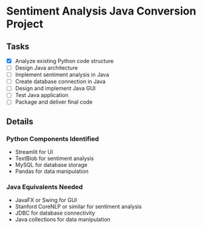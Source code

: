# Sentiment Analysis Java Conversion Project

## Tasks
- [x] Analyze existing Python code structure
- [ ] Design Java architecture
- [ ] Implement sentiment analysis in Java
- [ ] Create database connection in Java
- [ ] Design and implement Java GUI
- [ ] Test Java application
- [ ] Package and deliver final code

## Details
### Python Components Identified
- Streamlit for UI
- TextBlob for sentiment analysis
- MySQL for database storage
- Pandas for data manipulation

### Java Equivalents Needed
- JavaFX or Swing for GUI
- Stanford CoreNLP or similar for sentiment analysis
- JDBC for database connectivity
- Java collections for data manipulation
